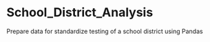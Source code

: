 # School_District_Analysis
Prepare data for standardize testing of a school district using Pandas  
